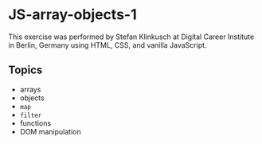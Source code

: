 # JS-array-objects-1

This exercise was performed by Stefan Klinkusch at Digital Career Institute in Berlin, Germany using HTML, CSS, and vanilla JavaScript.

## Topics
- arrays
- objects
- ```map```
- ```filter```
- functions
- DOM manipulation
